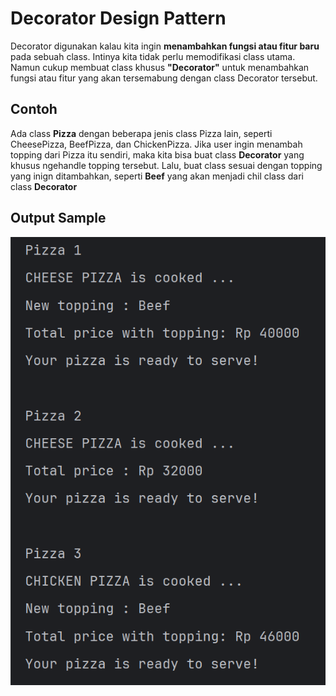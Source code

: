 # Decorator Design Pattern

Decorator digunakan kalau kita ingin **menambahkan fungsi atau fitur baru** pada sebuah class. Intinya kita tidak perlu memodifikasi class utama. Namun cukup membuat class khusus **"Decorator"** untuk menambahkan fungsi atau fitur yang akan tersemabung dengan class Decorator tersebut.

## Contoh
Ada class **Pizza** dengan beberapa jenis class Pizza lain, seperti CheesePizza, BeefPizza, dan ChickenPizza. Jika user ingin menambah topping dari Pizza itu sendiri, maka kita bisa buat class **Decorator** yang khusus ngehandle topping tersebut. Lalu, buat class sesuai dengan topping yang inign ditambahkan, seperti **Beef** yang akan menjadi chil class dari class **Decorator**

## Output Sample
![output](./src/img/screenshot/output.png)